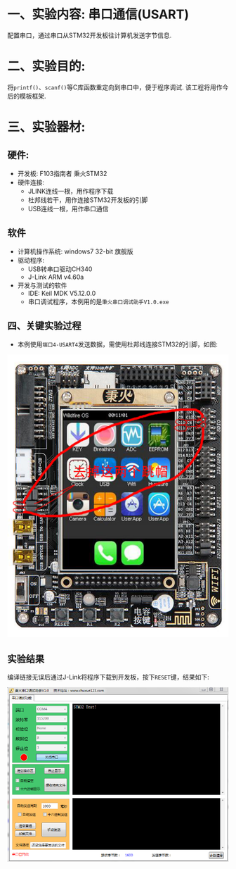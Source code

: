 # 一、实验内容: 串口通信(USART)
配置串口，通过串口从STM32开发板往计算机发送字节信息.

# 二、实验目的:
将`printf()`、`scanf()`等C库函数重定向到串口中，便于程序调试. 该工程将用作今后的模板框架.

# 三、实验器材:
## 硬件:
- 开发板: F103指南者 秉火STM32
- 硬件连接:
	- JLINK连线一根，用作程序下载
	- 杜邦线若干，用作连接STM32开发板的引脚
	- USB连线一根，用作串口通信
## 软件
- 计算机操作系统: windows7 32-bit 旗舰版
- 驱动程序:
	- USB转串口驱动CH340
	- J-Link ARM v4.60a
- 开发与测试的软件
	- IDE: Keil MDK V5.12.0.0
	- 串口调试程序，本例用的是`秉火串口调试助手V1.0.exe`

## 四、关键实验过程
- 本例使用`端口4-USART4`发送数据，需使用杜邦线连接STM32的引脚，如图:

![usart4引脚连接](screenshot/usart4引脚连接.png)

## 实验结果
编译链接无误后通过J-Link将程序下载到开发板，按下`RESET`键，结果如下:

![output](screenshot/output.png)